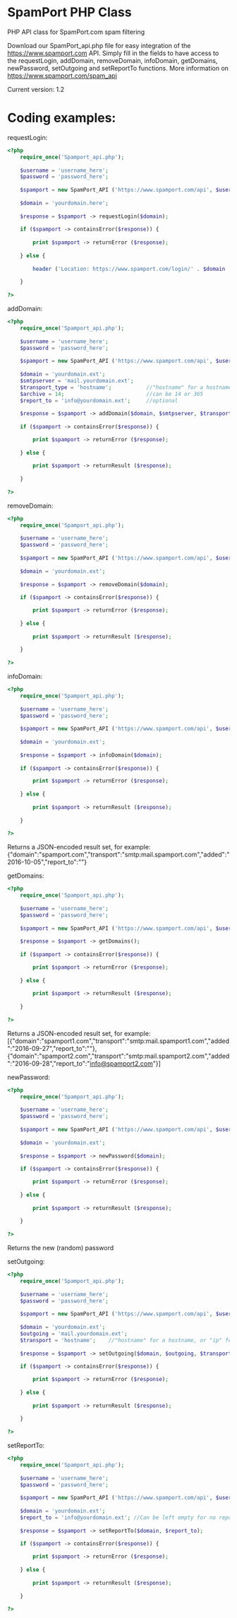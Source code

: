# SpamPort PHP Class
PHP API class for SpamPort.com spam filtering

Download our SpamPort_api.php file for easy integration of the https://www.spamport.com API. Simply fill in the fields to have access to the requestLogin, addDomain, removeDomain, infoDomain, getDomains, newPassword, setOutgoing and setReportTo functions. More information on https://www.spamport.com/spam_api

Current version: 1.2

# Coding examples:

requestLogin:
```php
<?php
    require_once('Spamport_api.php');
	
    $username = 'username_here';
    $password = 'password_here';
        
    $spamport = new SpamPort_API ('https://www.spamport.com/api', $username, $password);
	
    $domain = 'yourdomain.here';
    
    $response = $spamport -> requestLogin($domain);
    
    if ($spamport -> containsError($response)) {
	    
	    print $spamport -> returnError ($response);
	    
    } else {
	    
	    header ('Location: https://www.spamport.com/login/' . $domain . '/' . $spamport -> returnResult($response));
	    
    }
    
?>
```

addDomain:
```php
<?php
    require_once('Spamport_api.php');
	
    $username = 'username_here';
    $password = 'password_here';
        
    $spamport = new SpamPort_API ('https://www.spamport.com/api', $username, $password);
        
    $domain = 'yourdomain.ext';
    $smtpserver = 'mail.yourdomain.ext';
    $transport_type = 'hostname'; 			//"hostname" for a hostname, or "ip" for an IP address (ipv4/ipv6)
    $archive = 14; 							//can be 14 or 365
    $report_to = 'info@yourdomain.ext'; 	//optional
        
    $response = $spamport -> addDomain($domain, $smtpserver, $transport_type, $archive, $report_to);
        
    if ($spamport -> containsError($response)) {

        print $spamport -> returnError ($response);
	
    } else {
	
        print $spamport -> returnResult ($response);
	
    }
	
?>
```

removeDomain:
```php
<?php
    require_once('Spamport_api.php');
	
    $username = 'username_here';
    $password = 'password_here';
        
    $spamport = new SpamPort_API ('https://www.spamport.com/api', $username, $password);
        
    $domain = 'yourdomain.ext';
        
    $response = $spamport -> removeDomain($domain);
        
    if ($spamport -> containsError($response)) {

        print $spamport -> returnError ($response);
	
    } else {
	
        print $spamport -> returnResult ($response);
	
    }
	
?>
```

infoDomain:
```php
<?php
    require_once('Spamport_api.php');
	
    $username = 'username_here';
    $password = 'password_here';
        
    $spamport = new SpamPort_API ('https://www.spamport.com/api', $username, $password);
        
    $domain = 'yourdomain.ext';
        
    $response = $spamport -> infoDomain($domain);
        
    if ($spamport -> containsError($response)) {

        print $spamport -> returnError ($response);
	
    } else {
	
        print $spamport -> returnResult ($response);
	
    }
	
?>
```

Returns a JSON-encoded result set, for example:
{"domain":"spamport.com","transport":"smtp:mail.spamport.com","added":"2016-10-05","report_to":""}

getDomains:
```php
<?php
    require_once('Spamport_api.php');
	
    $username = 'username_here';
    $password = 'password_here';
        
    $spamport = new SpamPort_API ('https://www.spamport.com/api', $username, $password);
    
    $response = $spamport -> getDomains();
        
    if ($spamport -> containsError($response)) {

        print $spamport -> returnError ($response);
	
    } else {
	
        print $spamport -> returnResult ($response);
	
    }
	
?>
```

Returns a JSON-encoded result set, for example:
[{"domain":"spamport1.com","transport":"smtp:mail.spamport1.com","added":"2016-09-27","report_to":""},{"domain":"spamport2.com","transport":"smtp:mail.spamport2.com","added":"2016-09-28","report_to":"info@spamport2.com"}]

newPassword:
```php
<?php
    require_once('Spamport_api.php');
	
    $username = 'username_here';
    $password = 'password_here';
        
    $spamport = new SpamPort_API ('https://www.spamport.com/api', $username, $password);
    
    $domain = 'yourdomain.ext';
    
    $response = $spamport -> newPassword($domain);
        
    if ($spamport -> containsError($response)) {

        print $spamport -> returnError ($response);
	
    } else {
	
        print $spamport -> returnResult ($response);
	
    }
	
?>
```

Returns the new (random) password

setOutgoing:
```php
<?php
    require_once('Spamport_api.php');
	
    $username = 'username_here';
    $password = 'password_here';
        
    $spamport = new SpamPort_API ('https://www.spamport.com/api', $username, $password);
    
    $domain = 'yourdomain.ext';
    $outgoing = 'mail.yourdomain.ext';
    $transport = 'hostname';	//"hostname" for a hostname, or "ip" for an IP address (ipv4/ipv6)
    
    $response = $spamport -> setOutgoing($domain, $outgoing, $transport);
        
    if ($spamport -> containsError($response)) {

        print $spamport -> returnError ($response);
	
    } else {
	
        print $spamport -> returnResult ($response);
	
    }
	
?>
```

setReportTo:
```php
<?php
    require_once('Spamport_api.php');
	
    $username = 'username_here';
    $password = 'password_here';
        
    $spamport = new SpamPort_API ('https://www.spamport.com/api', $username, $password);
    
    $domain = 'yourdomain.ext';
    $report_to = 'info@yourdomain.ext';	//Can be left empty for no reports
    
    $response = $spamport -> setReportTo($domain, $report_to);
        
    if ($spamport -> containsError($response)) {

        print $spamport -> returnError ($response);
	
    } else {
	
        print $spamport -> returnResult ($response);
	
    }
	
?>
```

